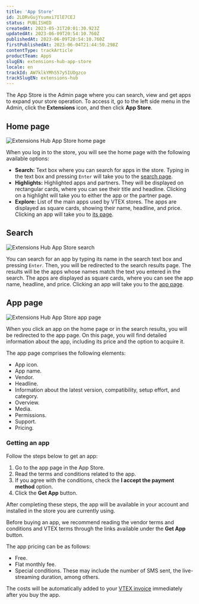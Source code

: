 ```yaml
---
title: 'App Store'
id: 2LDRvGujYsumxi7IlE7CEJ
status: PUBLISHED
createdAt: 2023-05-31T20:01:30.923Z
updatedAt: 2023-06-09T20:54:10.760Z
publishedAt: 2023-06-09T20:54:10.760Z
firstPublishedAt: 2023-06-04T21:44:50.298Z
contentType: trackArticle
productTeam: Apps
slugEN: extensions-hub-app-store
locale: en
trackId: AW7klkYMh557y5IUOgzco
trackSlugEN: extensions-hub
---
```


The App Store is the Admin page where you can search, view and get apps to expand your store operation. To access it, go to the left side menu in the Admin, click the **Extensions** icon, and then click **App Store**.

## Home page

![Extensions Hub App Store home page](//images.ctfassets.net/alneenqid6w5/3wzHr69aCqLuPG2cuT2e6y/3ee2d2f5b9ece590e163aad7fb5123ea/Extensions_Hub_App_Store_home_page_EN.png)

When you log in to the store, you will see the home page with the following available options:

- **Search:** Text box where you can search for apps in the store. Typing in the text box and pressing `Enter` will take you to the [search page](#search).
- **Highlights:** Highlighted apps and partners. They will be displayed on rectangular cards, where you can see their title and headline. Clicking on a highlight will take you to either the app or the partner page.
- **Explore:** List of the main apps used by VTEX stores. The apps are displayed as square cards, showing their name, headline, and price. Clicking an app will take you to [its page](#app-page).

## Search

![Extensions Hub App Store search](//images.ctfassets.net/alneenqid6w5/1VuHQqhPZ9G88K3ZOQqny8/d71df4490f5671670f04c6786ccc182f/Extensions_Hub_App_Store_search_EN.png)

You can search for an app by typing its name in the search text box and pressing `Enter`. Then, you will be redirected to the search results page. The results will be the apps whose names match the text you entered in the search. The apps are displayed as square cards, where you can see the app name, headline, and price. Clicking an app will take you to the [app page](#app-page).

## App page

![Extensions Hub App Store app page](//images.ctfassets.net/alneenqid6w5/4VdhF4EhRvcktxnlqK0nt/5b4946289b0a1ec0a29b9e12e1b94d69/Extensions_Hub_App_Store_app_page_EN.png)

When you click an app on the home page or in the search results, you will be redirected to the app page. On this page, you will find detailed information about the app, including its price and the option to acquire it.

The app page comprises the following elements:

- App icon.
- App name.
- Vendor.
- Headline.
- Information about the latest version, compatibility, setup effort, and category.
- Overview.
- Media.
- Permissions.
- Support.
- Pricing.

### Getting an app

Follow the steps below to get an app:

1. Go to the app page in the App Store.
2. Read the terms and conditions related to the app.
3. If you agree with the conditions, check the **I accept the payment method** option.
4. Click the **Get App** button.

After completing these steps, the app will be available in your account and installed in the store you are currently using.

<div class="alert alert-warning" role="alert">
Before buying an app, we recommend reading the vendor terms and conditions and VTEX terms through the links available under the <b>Get App</b> button.
</div>

The app pricing can be as follows:

- Free.
- Flat monthly fee.
- Special conditions. These may include the number of SMS sent, the live-streaming duration, among others.

The costs will be automatically added to your [VTEX invoice](https://help.vtex.com/en/tutorial/billing-overview--6UxfCl4fw4GmyQwoUuIcQs) immediately after you buy the app.
